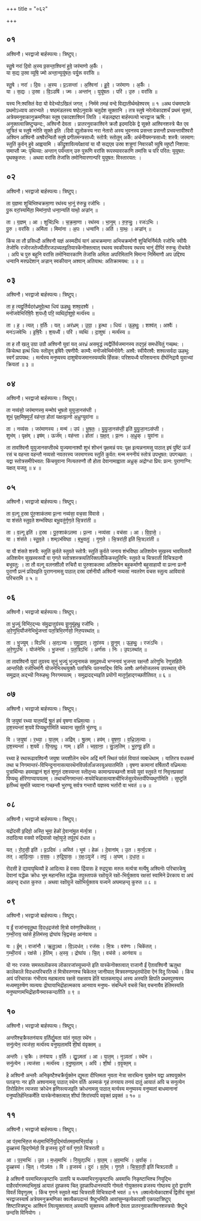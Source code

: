 +++
title = "०६२"

+++


## ०१
अश्विनौ। भरद्वाजो बार्हस्पत्यः। त्रिष्टुप्।

स्तु॒षे नरा॑ दि॒वो अ॒स्य प्र॒सन्ता॒श्विना॑ हुवे॒ जर॑माणो अ॒र्कैः ।  
या स॒द्य उ॒स्रा व्युषि॒ ज्मो अन्ता॒न्युयू॑षतः॒ पर्यु॒रू वरां॑सि ॥

स्तु॒षे । नरा॑ । दि॒वः । अ॒स्य । प्र॒ऽसन्ता॑ । अ॒श्विना॑ । हु॒वे॒ । जर॑माणः । अ॒र्कैः ।  
या । स॒द्यः । उ॒स्रा । वि॒ऽउषि॑ । ज्मः । अन्ता॑न् । युयू॑षतः । परि॑ । उ॒रु । वरां॑सि ॥

यस्य नि:श्वसितं वेदा यो वेदेभ्योऽखिलं जगत् । निर्ममे तमहं वन्दे विद्यातीर्थमहेश्वरम् ॥ १ ॥अथ पंचमाष्टके प्रथमोऽध्याय आरभ्यते । षष्ठमंडलस्य षष्ठेऽनुवाके चतुर्दश सूक्तानि । तत्र स्तुषे नरेत्येकादशर्चं प्रथमं सूक्तं, अत्रेयमनुवाकानुक्रमणिका स्तुष एकादशाश्विनं त्विति । मंडलद्रष्टा बार्हस्पत्यो भारद्वाज ऋषि: । अनुक्तत्वात्त्रिष्टुप्छन्द:, अश्विनौ देवता । प्रातरनुवाकाश्विने क्रतौ इदमादिके द्वे सूक्ते आश्विनशस्त्रे चैत एव सूत्रितं च स्तुषे नरेति सूक्ते इति ।दिवो द्युलोकस्य नरा नेतारो अस्य भुवनस्य प्रसन्ता प्रसन्तौ प्रभवन्तावीश्वरौ अश्विन अश्विनौ अश्व्वैरन्वितौ स्तुषे प्रगीतमन्त्रसाध्यै: स्तोत्रै: स्तोतुम् अर्कै: अर्चनीयमन्त्रसाध्यै: शस्त्रै: जरमाण: स्तुतिं कुर्वन् हुवे आह्वयामि । कीद्रुशावित्यपेक्षायां या यौ सद्यएव उस्रा शत्रूणां निवारकौ व्युषि व्युष्टौ निशाया: समाप्तौ ज्म: पृथिव्या: अन्तान् पर्यन्तान् उरु पुरूणि वरांसि रूपस्यावरकाणि तमांसि च परि परित: युयूषत: पृथक्कुरुत: । अथवा वरांसि तेजांसि तमोनिवारणान्परि युयूषत: विस्तारयत: ।

## ०२
अश्विनौ। भरद्वाजो बार्हस्पत्यः। त्रिष्टुप्।

ता य॒ज्ञमा शुचि॑भिश्चक्रमा॒णा रथ॑स्य भा॒नुं रु॑रुचू॒ रजो॑भिः ।  
पु॒रू वरां॒स्यमि॑ता॒ मिमा॑ना॒पो धन्वा॒न्यति॑ याथो॒ अज्रा॑न् ॥

ता । य॒ज्ञम् । आ । शुचि॑ऽभिः । च॒क्र॒मा॒णा । रथ॑स्य । भा॒नुम् । रु॒रु॒चुः॒ । रजः॑ऽभिः ।  
पु॒रु । वरां॑सि । अमि॑ता । मिमा॑ना । अ॒पः । धन्वा॑नि । अति॑ । या॒थः॒ । अज्रा॑न् ॥

किंच ता तौ प्रसिध्दौ अश्विनौ यज्ञं अस्मदीयं यागं आचक्रमाणा अभिचक्रर्माणौ शुचिभिर्निर्मलैः रजोभिः स्वीयैः तेजोभिः रजॊरजतेर्ज्यॊतीरजउच्यतइतियास्कॆनॊक्तत्वात् रथस्य स्वकीयस्य रथस्य भानुं दीप्तिं रुरुचुः रॊचयेते । अपि च पुरु बहूनि वरांसि तमॊनिवारकाणि तॆजांसि अमिता अपरिमितानि मिमाना निर्मिमाणौ अप उद्दिश्य धन्वानि मरुप्रदॆशान् अज्रान् स्वकीयान् अश्वान् अतियाथ: अतिक्रामयथ: ॥ २ ॥

## ०३
अश्विनौ। भरद्वाजो बार्हस्पत्यः। त्रिष्टुप्।

ता ह॒ त्यद्व॒र्तिर्यदर॑ध्रमुग्रे॒त्था धिय॑ ऊहथुः॒ शश्व॒दश्वैः॑ ।  
मनो॑जवेभिरिषि॒रैः श॒यध्यै॒ परि॒ व्यथि॑र्दा॒शुषो॒ मर्त्य॑स्य ॥

ता । ह॒ । त्यत् । व॒र्तिः । यत् । अर॑ध्रम् । उ॒ग्रा॒ । इ॒त्था । धियः॑ । ऊ॒ह॒थुः॒ । शश्व॑त् । अश्वैः॑ ।  
मनः॑ऽजवेभिः । इ॒षि॒रैः । श॒यध्यै॑ । परि॑ । व्यथिः॑ । दा॒शुषः॑ । मर्त्य॑स्य ॥

ता ह तौ खलु उग्रा उग्रौ अश्विनौ युवां यत् अरध्रं असमृद्धं त्यद्वैर्तिर्यजमानस्य तद्गृहं समर्धयितुं गच्छथ: । किंचेत्था इत्थं धियः स्तॊतॄन् इषिरैः एषणीयै: काम्यै: मनॊजवेभिर्मनॊवेगै: अश्वै: स्वीयैरश्वै: शश्वत्सर्वदा ऊहथु: स्वर्गं प्रापयथ: । मर्त्यस्य मनुष्यस्य दाशुषॊयजमानस्यव्यथि र्हिंसक: परिशयध्यै परिशयनाय दीर्घनिद्रायै युवाभ्यां क्रियतां ॥ ३ ॥

## ०४
अश्विनौ। भरद्वाजो बार्हस्पत्यः। त्रिष्टुप्।

ता नव्य॑सो॒ जर॑माणस्य॒ मन्मोप॑ भूषतो युयुजा॒नस॑प्ती ।  
शुभं॒ पृक्ष॒मिष॒मूर्जं॒ वह॑न्ता॒ होता॑ यक्षत्प्र॒त्नो अ॒ध्रुग्युवा॑ना ॥

ता । नव्य॑सः । जर॑माणस्य । मन्म॑ । उप॑ । भू॒ष॒तः॒ । यु॒यु॒जा॒नस॑प्ती॒ इति॑ यु॒यु॒जा॒नऽस॑प्ती ।  
शुभ॑म् । पृक्ष॑म् । इष॑म् । ऊर्ज॑म् । वह॑न्ता । होता॑ । य॒क्ष॒त् । प्र॒त्नः । अ॒ध्रुक् । युवा॑ना ॥

ता तावश्विनौ युयुजानसप्तीरथे युज्यमानाश्वौ शुभं शॊभनं पृक्षमन्नं पय: पृक्ष इत्यन्ननामसु पाठात् इषं पुष्टिं ऊर्जं रसं च वहन्ता वहन्तौ नव्यसो नवतरस्य जरमाणस्य स्तुतिं कुर्वत: मन्म मननीयं स्तोत्रं उपभूषत: उपगच्छत: । यद्वा स्तोत्रसमीपेभवत: किंचयुवाना नित्यतरुणौ तौ होता देवानामाह्वाता अध्रुक् अद्रोग्धा प्रिय: प्रत्न: पुराणाग्नि: यक्षत् यजतु ॥ ४ ॥

## ०५
अश्विनौ। भरद्वाजो बार्हस्पत्यः। त्रिष्टुप्।

ता व॒ल्गू द॒स्रा पु॑रु॒शाक॑तमा प्र॒त्ना नव्य॑सा॒ वच॒सा वि॑वासे ।  
या शंस॑ते स्तुव॒ते शम्भ॑विष्ठा बभू॒वतु॑र्गृण॒ते चि॒त्ररा॑ती ॥

ता । व॒ल्गू इति॑ । द॒स्रा । पु॒रु॒शाक॑ऽतमा । प्र॒त्ना । नव्य॑सा । वच॑सा । आ । वि॒वा॒से॒ ।  
या । शंस॑ते । स्तु॒व॒ते । शम्ऽभ॑विष्ठा । ब॒भू॒वतुः॑ । गृ॒ण॒ते । चि॒त्ररा॑ती॒ इति॑ चि॒त्रऽरा॑ती ॥

या यौ शंसते शस्त्रै: स्तुतिं कुर्वते स्तुवते स्तोत्रै: स्तुतिं कुर्वते जनाय शंभविष्ठा अतिशयेन सुखस्य भावयितारौ अतिशयेन सुखस्वरूपौ वा गृणते स्तोत्रशस्त्रव्यतिरिक्तलौकिकस्तुतिभि: स्तुवते च चित्रराती विचित्रदानौ बभूवतु: । ता तौ वल्गू वलनशीलौ रुचिरौ वा पुरुशाकतमा अतिशयेन बहुकर्माणौ बहुसाहायौ वा प्रत्ना प्रत्नौ पुराणौ प्रत्नं प्रदिवइति पुराणनामसु पाठात् दस्रा दर्शनीयौ अश्विनौ नव्यसा नवतरेण वचस स्तुत्य आविवासे परिचरामि ॥ ५ ॥

## ०६
अश्विनौ। भरद्वाजो बार्हस्पत्यः। त्रिष्टुप्।

ता भु॒ज्युं विभि॑र॒द्भ्यः स॑मु॒द्रात्तुग्र॑स्य सू॒नुमू॑हथू॒ रजो॑भिः ।  
अ॒रे॒णुभि॒र्योज॑नेभिर्भु॒जन्ता॑ पत॒त्रिभि॒रर्ण॑सो॒ निरु॒पस्था॑त् ॥

ता । भु॒ज्युम् । विऽभिः॑ । अ॒त्ऽभ्यः । स॒मु॒द्रात् । तुग्र॑स्य । सू॒नुम् । ऊ॒ह॒थुः॒ । रजः॑ऽभिः ।  
अ॒रे॒णुऽभिः॑ । योज॑नेभिः । भु॒जन्ता॑ । प॒त॒त्रिऽभिः॑ । अर्ण॑सः । निः । उ॒पऽस्था॑त् ॥

ता तावश्विनौ युवां तुग्रस्य सूनुं भुज्युं भुज्युनामकं समुद्रमध्यॆ भग्ननावं भुजन्ता रक्षन्तौ अरॆणुभिः रॆणुसहितैः आन्तरिक्षैः रजॊभिर्मार्गैः यॊजनॆभिःरथयुक्तैः पतत्रिभिः पतनवद्भिः विभिः अश्वैः अर्णसॊजलस्य उपस्थात् यॊनॆः समुद्रात् अद्भ्यॊ निरूहथुः निरगमयतम् । समुद्रादद्भ्यइति प्रयॊगॊ मातुर्गृहाद्गच्छतीतिवत् ॥ ६ ॥

## ०७
अश्विनौ। भरद्वाजो बार्हस्पत्यः। त्रिष्टुप्।

वि ज॒युषा॑ रथ्या यात॒मद्रिं॑ श्रु॒तं हवं॑ वृषणा वध्रिम॒त्याः ।  
द॒श॒स्यन्ता॑ श॒यवे॑ पिप्यथु॒र्गामिति॑ च्यवाना सुम॒तिं भु॑रण्यू ॥

वि । ज॒युषा॑ । र॒थ्या॒ । या॒त॒म् । अद्रि॑म् । श्रु॒तम् । हव॑म् । वृ॒ष॒णा॒ । व॒ध्रि॒ऽम॒त्याः ।  
द॒श॒स्यन्ता॑ । श॒यवे॑ । पि॒प्य॒थुः॒ । गाम् । इति॑ । च्य॒वा॒ना॒ । सु॒ऽम॒तिम् । भु॒र॒ण्यू॒ इति॑ ॥

रथ्या हॆ रथारूढावश्विनौ जयुषा जयशीलॆन रथॆन अद्रिं मार्गॆ स्थितं पर्वतं वियातं व्यबाधॆथाम् । यातिरत्र वधकर्मा तथा च निगमान्तरं-विभिन्दुनानासत्यारथॆनविपर्वताँअजरयूअयातमिति । वृषणा कामानां वर्षितारौ वध्रिमत्याः पुत्रार्थिन्याः हवमाह्वानं शृतं शृणुतं दशस्यन्ता स्तॊतृभ्यः कामान्प्रयच्छन्तौ शयवॆ युवां स्तुवतॆ गां निवृत्तप्रसवां पिप्यथुः क्षीरॆणाप्याययतम् । तथाचनिगमान्तरं-शयवॆचिन्नासत्याशचीभिर्जसुरयॆस्तर्यंपिप्यथुर्गामिति । सुष्टुतिं इतीथ्थं सुमतिं च्यवाना गच्छन्तौ भुरण्यू सर्वत्र गन्तारौ यज्ञस्य भर्तारौ वा भवतं ॥ ७ ॥

## ०८
अश्विनौ। भरद्वाजो बार्हस्पत्यः। त्रिष्टुप्।

यद्रो॑दसी प्र॒दिवो॒ अस्ति॒ भूमा॒ हेळो॑ दे॒वाना॑मु॒त म॑र्त्य॒त्रा ।  
तदा॑दित्या वसवो रुद्रियासो रक्षो॒युजे॒ तपु॑र॒घं द॑धात ॥

यत् । रो॒द॒सी॒ इति॑ । प्र॒ऽदिवः॑ । अस्ति॑ । भूम॑ । हेळः॑ । दे॒वाना॑म् । उ॒त । म॒र्त्य॒ऽत्रा ।  
तत् । आ॒दि॒त्याः॒ । व॒स॒वः॒ । रु॒द्रि॒या॒सः॒ । र॒क्षः॒ऽयुजे॑ । तपुः॑ । अ॒घम् । द॒धा॒त॒ ॥

रॊदसी हॆ द्यावापृथिव्यौ हॆ आदित्याः हॆ वसवः र्द्रियासः हॆ रुद्रपुत्राः मरुतः मर्त्यत्रा मर्त्यॆषु अश्विनॊः परिचारकॆषु दॆवानां यद्धॆळः क्रॊधः भूम महानस्ति तद्धॆळः तपुस्तापकं रक्षॊयुजॆ रक्षॊ-भिर्युक्ताय रक्षसां स्वामिनॆ प्रॆरकाय वा अघं आहन्तृ दधात कुरुत । अथवा रक्षॊयुजॆ रक्षॊभिर्युक्ताय यज्वनॆ अघमाहन्तृ कुरुत ॥ ८ ॥

## ०९
अश्विनौ। भरद्वाजो बार्हस्पत्यः। त्रिष्टुप्।

य ईं॒ राजा॑नावृतु॒था वि॒दध॒द्रज॑सो मि॒त्रो वरु॑ण॒श्चिके॑तत् ।  
ग॒म्भी॒राय॒ रक्ष॑से हे॒तिम॑स्य॒ द्रोघा॑य चि॒द्वच॑स॒ आन॑वाय ॥

यः । ई॒म् । राजा॑नौ । ऋ॒तु॒ऽथा । वि॒ऽदध॑त् । रज॑सः । मि॒त्रः । वरु॑णः । चिके॑तत् ।  
ग॒म्भी॒राय॑ । रक्ष॑से । हे॒तिम् । अ॒स्य॒ । द्रोघा॑य । चि॒त् । वच॑से । आन॑वाय ॥

यॊ नरः रजसः समस्तलॊकस्य लॊकारजांस्युच्यन्तॆ इति यास्कॆनॊक्तत्वात् राजानौ ईं ऎतावश्विनौ ऋतुथा कालॆकालॆ विदधत्परिचरति तं मित्रॊवरुणश्च चिकॆतत् जानीयात् मित्रवरुणप्रभृतयॊदॆवा ऎनं विदु रित्यर्थः । किंच अयं परिचारकः गंभीराय महाबलाय रक्षसॆ राक्षसाय हॆतिं घातकमायुधं अस्य अस्यति क्षिपति प्रथमपुरुषस्य मध्यमपुरुषॆण व्यत्ययः द्रॊघायाभिद्रॊहात्मकाय आनवाय मनुष्य- संबन्धिनॆ वचसॆ चित् वचनायैव हॆतिमस्यति मनुष्याणामभिद्रॊहायैनमास्कन्दतीति ॥ ९ ॥

## १०
अश्विनौ। भरद्वाजो बार्हस्पत्यः। त्रिष्टुप्।

अन्त॑रैश्च॒क्रैस्तन॑याय व॒र्तिर्द्यु॒मता या॑तं नृ॒वता॒ रथे॑न ।  
सनु॑त्येन॒ त्यज॑सा॒ मर्त्य॑स्य वनुष्य॒तामपि॑ शी॒र्षा व॑वृक्तम् ॥

अन्त॑रैः । च॒क्रैः । तन॑याय । व॒र्तिः । द्यु॒ऽमता॑ । आ । या॒त॒म् । नृ॒ऽवता॑ । रथे॑न ।  
सनु॑त्येन । त्यज॑सा । मर्त्य॑स्य । व॒नु॒ष्य॒ताम् । अपि॑ । शी॒र्षा । व॒वृ॒क्त॒म् ॥

हे अश्विनौ अन्तरैः अनिकृष्टैश्चक्रैर्युक्तेन द्युमता दीप्तिमता नृवता नेत्रा सारथिना युक्तेन यद्वा अश्वयुक्तेन पतङ्गाः नर इति अश्वनामसु पाठात् रथेन वर्तिः अस्माकं गृहं तनयाय तनयं दातुं आयातं अपि च सनुत्येन तिरोहितेन त्यजसा क्रोधेन हृणिस्त्यजइति क्रोधनामसु पाठात् मर्त्यस्य मनुष्यस्य वनुष्यतां बाधमानानां वनुष्यतिर्हन्तिकर्मेति यास्केनोक्तत्वात् शीर्घा शिरांस्यपि ववृक्तं प्रवृक्तं ॥ १० ॥

## ११
अश्विनौ। भरद्वाजो बार्हस्पत्यः। त्रिष्टुप्।

आ प॑र॒माभि॑रु॒त म॑ध्य॒माभि॑र्नि॒युद्भि॑र्यातमव॒माभि॑र॒र्वाक् ।  
दृ॒ळ्हस्य॑ चि॒द्गोम॑तो॒ वि व्र॒जस्य॒ दुरो॑ वर्तं गृण॒ते चि॑त्रराती ॥

आ । प॒र॒माभिः॑ । उ॒त । म॒ध्य॒माभिः॑ । नि॒युत्ऽभिः॑ । या॒त॒म् । अ॒व॒माभिः॑ । अ॒र्वाक् ।  
दृ॒ळ्हस्य॑ । चि॒त् । गोऽम॑तः । वि । व्र॒जस्य॑ । दुरः॑ । व॒र्त॒म् । गृ॒ण॒ते । चि॒त्र॒रा॒ती॒ इति॑ चित्रऽराती ॥

हे अश्विनौ परमाभिरुत्कृष्टाभिः उतापि च मध्यमाभिरनुत्कृष्टाभिः अवमाभिः निकृष्टाभिश्च नियुद्भिः वाहैरर्वागस्मदभिमुखं आयातं दृह्ळस्य चित् दृह्ळापिधानस्यापि गोमतो गोयुक्तस्य व्रजस्य गोष्ठस्य दुरो द्वाराणि विवर्तं विवृणुतम् । किंच गृणने स्तुवते मह्यं चित्रराती विचित्रदानौ भवतं ॥ ११ ॥क्वत्येत्येकादशर्चं द्वितीयं सूक्तं भरद्वाजस्यार्षं अत्रेयमनुक्रमणिका क्वत्यैकपदान्तं त्रैष्टुभमिति आवांसुम्नइत्येकादशी एकपदात्रिष्टुप् शिष्टास्त्रिष्टुभः आश्विनं त्वित्युक्तत्वात् अस्यापि सूक्तस्य अश्विनौ देवता प्रातरनुवाकाश्विनशस्त्रयोः त्रैष्टुभे छन्दसि विनियोगः ।